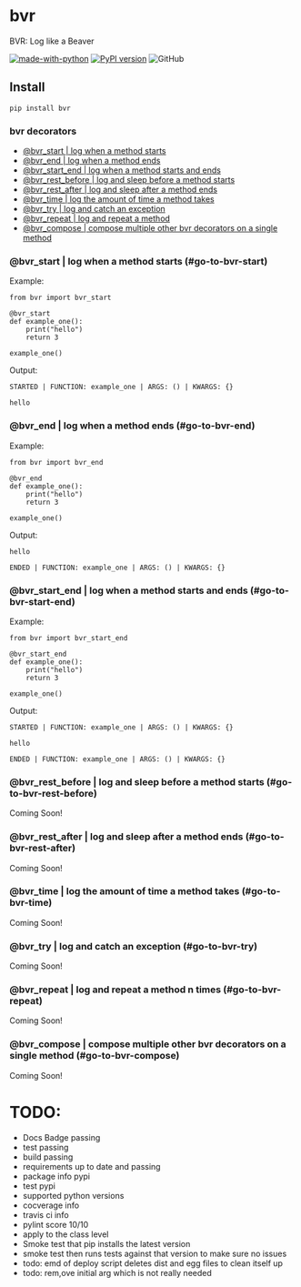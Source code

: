 # bvr
BVR: Log like a Beaver

[![made-with-python](https://img.shields.io/badge/Made%20with-Python-1f425f.svg)](https://www.python.org/)
[![PyPI version](https://badge.fury.io/py/bvr.svg)](https://badge.fury.io/py/bvr)
![GitHub](https://img.shields.io/github/license/doedotdev/bvr)

## Install
```
pip install bvr
```

### bvr decorators
- [@bvr_start | log when a method starts](#go-to-bvr-start)
- [@bvr_end | log when a method ends](#go-to-bvr-end)
- [@bvr_start_end | log when a method starts and ends](#go-to-bvr-start-end)
- [@bvr_rest_before | log and sleep before a method starts](#go-to-bvr-rest-before)
- [@bvr_rest_after | log and sleep after a method ends](#go-to-bvr-rest-after)
- [@bvr_time | log the amount of time a method takes](#go-to-bvr-time)
- [@bvr_try | log and catch an exception](#go-to-bvr-try)
- [@bvr_repeat | log and repeat a method](#go-to-bvr-repeat)
- [@bvr_compose | compose multiple other bvr decorators on a single method](#go-to-bvr-compose)


### @bvr_start | log when a method starts (#go-to-bvr-start)

Example:
```
from bvr import bvr_start

@bvr_start
def example_one():
    print("hello")
    return 3

example_one()
```

Output:
```
STARTED | FUNCTION: example_one | ARGS: () | KWARGS: {}

hello
```


### @bvr_end | log when a method ends (#go-to-bvr-end)

Example:
```
from bvr import bvr_end

@bvr_end
def example_one():
    print("hello")
    return 3

example_one()
```

Output:
```
hello

ENDED | FUNCTION: example_one | ARGS: () | KWARGS: {}
```

### @bvr_start_end | log when a method starts and ends (#go-to-bvr-start-end)

Example:
```
from bvr import bvr_start_end

@bvr_start_end
def example_one():
    print("hello")
    return 3

example_one()
```

Output:
```
STARTED | FUNCTION: example_one | ARGS: () | KWARGS: {}

hello

ENDED | FUNCTION: example_one | ARGS: () | KWARGS: {} 
```

### @bvr_rest_before | log and sleep before a method starts (#go-to-bvr-rest-before)
Coming Soon!

### @bvr_rest_after | log and sleep after a method ends (#go-to-bvr-rest-after)
Coming Soon!

### @bvr_time | log the amount of time a method takes (#go-to-bvr-time)
Coming Soon!

### @bvr_try | log and catch an exception (#go-to-bvr-try)
Coming Soon!

### @bvr_repeat | log and repeat a method n times (#go-to-bvr-repeat)
Coming Soon!

### @bvr_compose | compose multiple other bvr decorators on a single method (#go-to-bvr-compose)
Coming Soon!


# TODO:
- Docs Badge passing
- test passing
- build passing
- requirements up to date and passing
- package info pypi
- test pypi
- supported python versions
- cocverage info
- travis ci info
- pylint score 10/10
- apply to the class level
- Smoke test that pip installs the latest version
- smoke test then runs tests against that version to make sure no issues
- todo: emd of deploy script deletes dist and egg files to clean itself up
- todo: rem,ove initial arg which is not really needed

